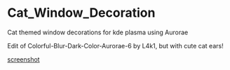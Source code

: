 # Cat_Window_Decoration
Cat themed window decorations for kde plasma using Aurorae

Edit of Colorful-Blur-Dark-Color-Aurorae-6 by L4k1, but with cute cat ears!

[screenshot](https://github.com/user-attachments/assets/129a27c5-8774-44b5-b467-6814ceaf4e7a)

